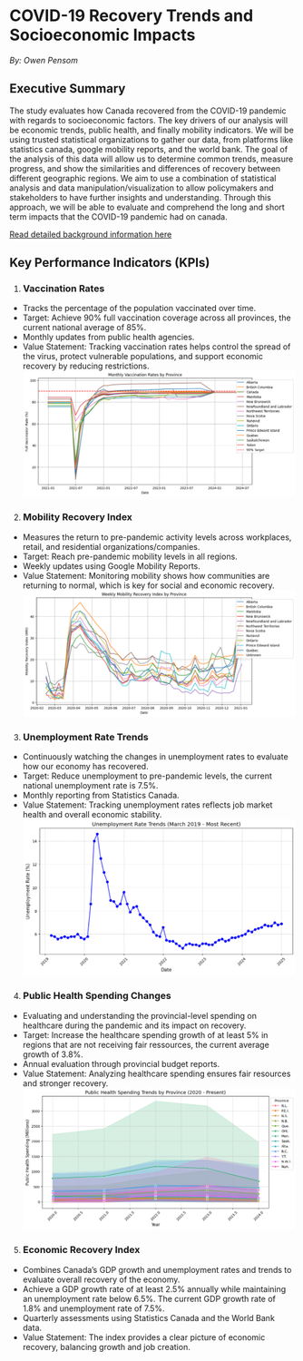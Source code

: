 # COVID-19 Recovery Trends and Socioeconomic Impacts

*By: Owen Pensom*
## **Executive Summary**

The study evaluates how Canada recovered from the COVID-19 pandemic with regards to socioeconomic factors. The key drivers of our analysis will be economic trends, public health, and finally mobility indicators. We will be using trusted statistical organizations to gather our data, from platforms like statistics canada, google mobility reports, and the world bank. The goal of the analysis of this data will allow us to determine common trends, measure progress, and show the similarities and differences of recovery between different geographic regions. We aim to use a combination of statistical analysis and data manipulation/visualization to allow policymakers and stakeholders to have further insights and understanding. Through this approach, we will be able to evaluate and comprehend the long and short term impacts that the COVID-19 pandemic had on canada. 

[Read detailed background information here](Background.md)

## Key Performance Indicators (KPIs)

1. ### **Vaccination Rates**

  * Tracks the percentage of the population vaccinated over time.  
  * Target: Achieve 90% full vaccination coverage across all provinces, the current national average of 85%.  
  * Monthly updates from public health agencies.
  * Value Statement: Tracking vaccination rates helps control the spread of the virus, protect vulnerable populations, and support economic recovery by reducing restrictions.
![Vaccination Rates](Visualizations/Vaccination_Rates_Visual.png)
    
2. ### **Mobility Recovery Index**

  * Measures the return to pre-pandemic activity levels across workplaces, retail, and residential organizations/companies.  
  * Target: Reach pre-pandemic mobility levels in all regions.  
  * Weekly updates using Google Mobility Reports.
  * Value Statement: Monitoring mobility shows how communities are returning to normal, which is key for social and economic recovery.
![Mobility Index](Visualizations/Mobility_Index_Image.png)


3. ### **Unemployment Rate Trends**

  * Continuously watching the changes in unemployment rates to evaluate how our economy has recovered.  
  * Target: Reduce unemployment to pre-pandemic levels, the current national unemployment rate is 7.5%.  
  * Monthly reporting from Statistics Canada.
  * Value Statement: Tracking unemployment rates reflects job market health and overall economic stability.
  ![Unemployment Trends](Visualizations/Unemployment.png)



    
4. ### **Public Health Spending Changes**

  * Evaluating and understanding the provincial-level spending on healthcare during the pandemic and its impact on recovery.  
  * Target: Increase the healthcare spending growth of at least 5% in regions that are not receiving fair ressources, the current average   
    growth of 3.8%.  
  * Annual evaluation through provincial budget reports.
  * Value Statement: Analyzing healthcare spending ensures fair resources and stronger recovery.
    ![Public Health Spending](Visualizations/Spending.png)


5. ### **Economic Recovery Index**
  * Combines Canada’s GDP growth and unemployment rates and trends  to evaluate overall recovery of the economy.  
  * Achieve a GDP growth rate of at least 2.5% annually while maintaining an unemployment rate below 6.5%. The current GDP growth rate of        1.8% and unemployment rate of 7.5%.  
  * Quarterly assessments using Statistics Canada and the World Bank data.
  * Value Statement: The index provides a clear picture of economic recovery, balancing growth and job creation.